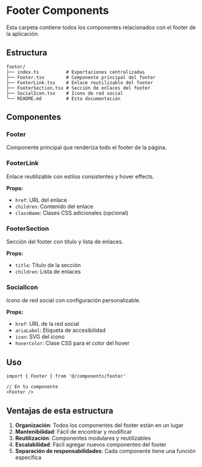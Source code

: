 # Footer Components

Esta carpeta contiene todos los componentes relacionados con el footer de la aplicación.

## Estructura

```
footer/
├── index.ts          # Exportaciones centralizadas
├── Footer.tsx        # Componente principal del footer
├── FooterLink.tsx    # Enlace reutilizable del footer
├── FooterSection.tsx # Sección de enlaces del footer
├── SocialIcon.tsx    # Icono de red social
└── README.md         # Esta documentación
```

## Componentes

### Footer
Componente principal que renderiza todo el footer de la página.

### FooterLink
Enlace reutilizable con estilos consistentes y hover effects.

**Props:**
- `href`: URL del enlace
- `children`: Contenido del enlace
- `className`: Clases CSS adicionales (opcional)

### FooterSection
Sección del footer con título y lista de enlaces.

**Props:**
- `title`: Título de la sección
- `children`: Lista de enlaces

### SocialIcon
Icono de red social con configuración personalizable.

**Props:**
- `href`: URL de la red social
- `ariaLabel`: Etiqueta de accesibilidad
- `icon`: SVG del icono
- `hoverColor`: Clase CSS para el color del hover

## Uso

```tsx
import { Footer } from '@/components/footer'

// En tu componente
<Footer />
```

## Ventajas de esta estructura

1. **Organización**: Todos los componentes del footer están en un lugar
2. **Mantenibilidad**: Fácil de encontrar y modificar
3. **Reutilización**: Componentes modulares y reutilizables
4. **Escalabilidad**: Fácil agregar nuevos componentes del footer
5. **Separación de responsabilidades**: Cada componente tiene una función específica
